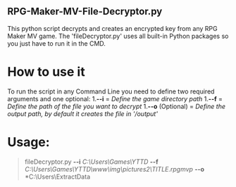 ## RPG-Maker-MV-File-Decryptor.py
This python script decrypts and creates an encrypted key from any RPG Maker MV game.
The 'fileDecryptor.py' uses all built-in Python packages so you just have to run it in the CMD.

# How to use it
To run the script in any Command Line you need to define two required arguments and one optional:
1.**--i** = _Define the game directory path_
1.**--f** = _Define the path of the file you want to decrypt_
1.**--o** (Optional) = _Define the output path, by default it creates the file in '/output'_

# Usage:
>fileDecryptor.py **--i** *C:\Users\Games\YTTD* **--f** *C:\Users\Games\YTTD\www\img\pictures2\TITLE.rpgmvp* **--o** *C:\Users\ExtractData
